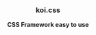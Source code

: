 <h3 align="center">koi.css</h3>

<p align="center">
  <strong>CSS Framework easy to use</strong><br>
</p>

